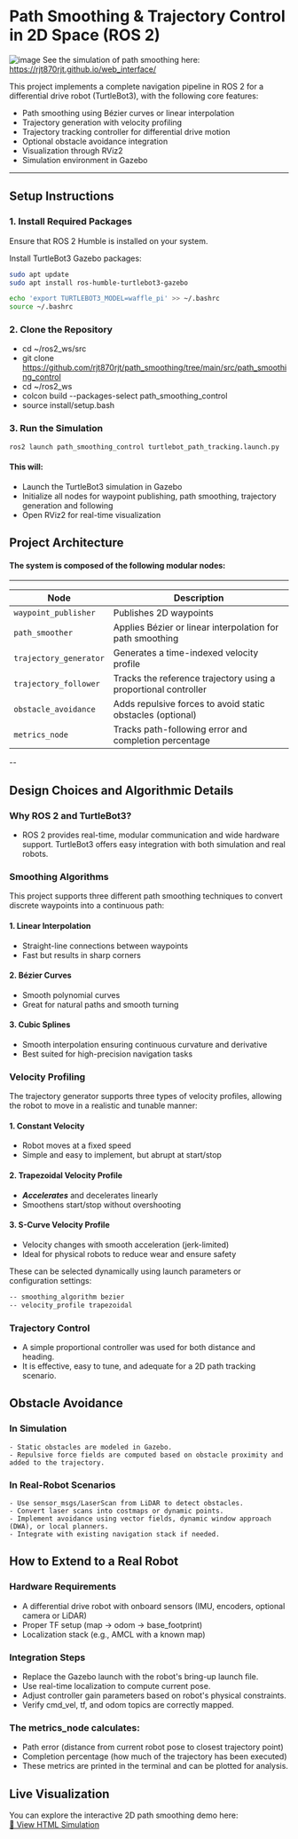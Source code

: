# Path Smoothing & Trajectory Control in 2D Space (ROS 2)
![image](https://github.com/user-attachments/assets/a96ec264-9c6b-4ffe-850b-a31f13352c85)
See the simulation of path smoothing here: https://rjt870rjt.github.io/web_interface/

This project implements a complete navigation pipeline in ROS 2 for a differential drive robot (TurtleBot3), with the following core features:

- Path smoothing using Bézier curves or linear interpolation
- Trajectory generation with velocity profiling
- Trajectory tracking controller for differential drive motion
- Optional obstacle avoidance integration
- Visualization through RViz2
- Simulation environment in Gazebo

---

## Setup Instructions

### 1. Install Required Packages

Ensure that ROS 2 Humble is installed on your system.

Install TurtleBot3 Gazebo packages:

```bash
sudo apt update
sudo apt install ros-humble-turtlebot3-gazebo
```

```bash
echo 'export TURTLEBOT3_MODEL=waffle_pi' >> ~/.bashrc
source ~/.bashrc
```
### 2. Clone the Repository
- cd ~/ros2_ws/src
- git clone <https://github.com/rjt870rjt/path_smoothing/tree/main/src/path_smoothing_control>
- cd ~/ros2_ws
- colcon build --packages-select path_smoothing_control
- source install/setup.bash

### 3. Run the Simulation
```bash
ros2 launch path_smoothing_control turtlebot_path_tracking.launch.py
```
#### This will:
- Launch the TurtleBot3 simulation in Gazebo
- Initialize all nodes for waypoint publishing, path smoothing, trajectory generation and following
- Open RViz2 for real-time visualization    

## Project Architecture
#### The system is composed of the following modular nodes:
----
| Node                   | Description                                                     |
| ---------------------- | --------------------------------------------------------------- |
| `waypoint_publisher`   | Publishes 2D waypoints                                          |
| `path_smoother`        | Applies Bézier or linear interpolation for path smoothing       |
| `trajectory_generator` | Generates a time-indexed velocity profile                       |
| `trajectory_follower`  | Tracks the reference trajectory using a proportional controller |
| `obstacle_avoidance`   | Adds repulsive forces to avoid static obstacles (optional)      |
| `metrics_node`         | Tracks path-following error and completion percentage           |
--

## Design Choices and Algorithmic Details
### Why ROS 2 and TurtleBot3?

- ROS 2 provides real-time, modular communication and wide hardware support. TurtleBot3 offers easy integration with both simulation and real robots.
### Smoothing Algorithms
This project supports three different path smoothing techniques to convert discrete waypoints into a continuous path:

#### 1. Linear Interpolation
- Straight-line connections between waypoints
- Fast but results in sharp corners

#### 2. Bézier Curves
- Smooth polynomial curves
- Great for natural paths and smooth turning

#### 3. Cubic Splines
- Smooth interpolation ensuring continuous curvature and derivative
- Best suited for high-precision navigation tasks

### Velocity Profiling
The trajectory generator supports three types of velocity profiles, allowing the robot to move in a realistic and tunable manner:

#### 1. Constant Velocity
- Robot moves at a fixed speed
- Simple and easy to implement, but abrupt at start/stop

#### 2. Trapezoidal Velocity Profile
- ***Accelerates*** and decelerates linearly
- Smoothens start/stop without overshooting

#### 3. S-Curve Velocity Profile
- Velocity changes with smooth acceleration (jerk-limited)
- Ideal for physical robots to reduce wear and ensure safety

These can be selected dynamically using launch parameters or configuration settings:
```bash 
-- smoothing_algorithm bezier
-- velocity_profile trapezoidal
```
### Trajectory Control
- A simple proportional controller was used for both distance and heading.
- It is effective, easy to tune, and adequate for a 2D path tracking scenario.


## Obstacle Avoidance
### In Simulation
    - Static obstacles are modeled in Gazebo.
    - Repulsive force fields are computed based on obstacle proximity and added to the trajectory.
### In Real-Robot Scenarios
    - Use sensor_msgs/LaserScan from LiDAR to detect obstacles.
    - Convert laser scans into costmaps or dynamic points.
    - Implement avoidance using vector fields, dynamic window approach (DWA), or local planners.
    - Integrate with existing navigation stack if needed.

## How to Extend to a Real Robot
### Hardware Requirements

- A differential drive robot with onboard sensors (IMU, encoders, optional camera or LiDAR)
- Proper TF setup (map -> odom -> base_footprint)
- Localization stack (e.g., AMCL with a known map)

### Integration Steps
- Replace the Gazebo launch with the robot's bring-up launch file.
- Use real-time localization to compute current pose.
- Adjust controller gain parameters based on robot's physical constraints.
- Verify cmd_vel, tf, and odom topics are correctly mapped.

### The metrics_node calculates:
- Path error (distance from current robot pose to closest trajectory point)
- Completion percentage (how much of the trajectory has been executed)
- These metrics are printed in the terminal and can be plotted for analysis.

## Live Visualization

You can explore the interactive 2D path smoothing demo here:  
[🔗 View HTML Simulation](https://rjt870rjt.github.io/web_interface/)



